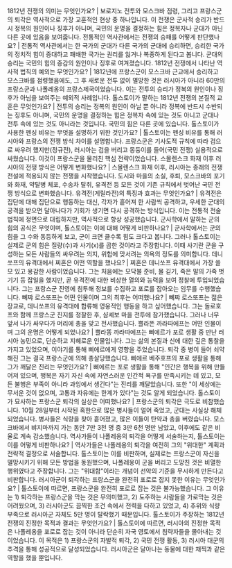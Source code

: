 1812년 전쟁의 의미는 무엇인가요?	| 보로지노 전투와 모스크바 점령, 그리고 프랑스군의 퇴각은 역사적으로 가장 교훈적인 현상 중 하나입니다. 이 전쟁은 군사적 승리가 반드시 정복의 원인이나 징후가 아니며, 국민의 운명을 결정하는 힘은 정복자나 군대가 아닌 다른 곳에 있음을 보여줍니다.
전통적인 역사관에서는 전쟁의 승패를 어떻게 판단했나요?	| 전통적 역사관에서는 한 국가의 군대가 다른 국가의 군대에 승리하면, 승리한 국가의 정치적 힘이 증대하고 패배한 국가는 권리를 잃거나 복종하게 된다고 봅니다. 군대의 승리는 국민의 힘의 증감의 원인이나 징후로 여겨졌습니다.
1812년 전쟁에서 나타난 역사적 법칙의 예외는 무엇인가요?	| 1812년에 프랑스군이 모스크바 근교에서 승리하고 모스크바를 점령했음에도, 그 후 새로운 전투 없이 멸망한 것은 러시아가 아니라 60만의 프랑스군과 나폴레옹의 프랑스제국이었습니다. 이는 전투의 승리가 정복의 원인이나 징후가 아님을 보여주는 예외적 사례입니다.
톨스토이가 말하는 1812년 전쟁의 본질적 교훈은 무엇인가요?	| 전투의 승리는 정복의 원인이 아닐 뿐 아니라 정복에 반드시 수반되는 징후도 아니며, 국민의 운명을 결정하는 힘은 정복자 속에 있는 것도 아니고 군대나 전투 속에 있는 것도 아니라는 것입니다. 국민의 힘은 다른 곳에 있습니다.
톨스토이가 사용한 펜싱 비유는 무엇을 설명하기 위한 것인가요?	| 톨스토이는 펜싱 비유를 통해 러시아와 프랑스의 전쟁 방식 차이를 설명합니다. 프랑스군은 기사도적 규칙에 따라 검으로 싸우려 했지만(정규전), 러시아는 검을 버리고 몽둥이를 들어(국민 전쟁) 실용적으로 싸웠습니다. 이것이 프랑스군을 물리친 핵심 전략이었습니다.
스몰렌스크 화재 이후 러시아의 전쟁 방식은 어떻게 변화했나요?	| 스몰렌스크 화재 이후, 러시아는 종래의 전쟁 전설에 적용되지 않는 전쟁을 시작했습니다. 도시와 마을의 소실, 후퇴, 모스크바의 포기와 화재, 약탈병 체포, 수송차 탈취, 유격전 등 모든 것이 기존 규칙에서 벗어난 국민 전쟁 방식으로 변화했습니다.
유격전(게릴라전)의 특징과 효과는 무엇인가요?	| 유격전은 집단에 대해 집단으로 행동하는 대신, 각자가 흩어져 한 사람씩 공격하고, 우세한 군대의 공격을 받으면 달아나다가 기회가 생기면 다시 공격하는 방식입니다. 이는 전통적 전술 법칙에 정면으로 대립하지만, 역사적으로 항상 성공했습니다.
군사학에서 말하는 군의 힘의 공식은 무엇이며, 톨스토이는 이에 대해 어떻게 비판하나요?	| 군사학에서는 군의 힘을 그 수와 동등하게 보고, 군이 크면 클수록 힘도 크다고 봅니다. 그러나 톨스토이는 실제로 군의 힘은 질량(수)과 사기(x)를 곱한 것이라고 주장합니다. 이때 사기란 군을 구성하는 모든 사람들의 싸우려는 의지, 위험에 맞서려는 의욕의 정도를 의미합니다.
데니쏘프의 유격대에서 찌혼은 어떤 역할을 했나요?	| 찌혼은 데니쏘프 유격대에서 가장 쓸모 있고 용감한 사람이었습니다. 그는 처음에는 모닥불 준비, 물 긷기, 죽은 말의 가죽 벗기기 등 잡일을 했지만, 곧 유격전에 대한 비상한 열의와 능력을 보여 정찰에 투입되었습니다. 그는 프랑스군 진영에 침투해 정보를 수집하고 포로를 잡아오는 임무를 수행했습니다.
뻬쨔 로스또프는 어떤 인물이며 그의 최후는 어떠했나요?	| 뻬쨔 로스또프는 젊은 장교로, 데니쏘프의 유격대에 합류해 영웅적인 행동을 하고 싶어했습니다. 그는 돌로호프와 함께 프랑스군 진지를 정찰한 후, 샴셰보 마을 전투에 참가했습니다. 그러나 너무 앞서 나가 싸우다가 머리에 총을 맞고 전사했습니다.
쁠라똔 까라따에프는 어떤 인물이며 그의 운명은 어떻게 되었나요?	| 쁠라똥 까라따에프는 삐에르가 포로 생활 중 만난 러시아 농민으로, 단순하고 지혜로운 인물입니다. 그는 삶의 본질과 신에 대한 깊은 통찰을 가지고 있었으며, 이야기를 통해 삐에르에게 영향을 주었습니다. 퇴각 중 병이 들어 쇠약해진 그는 결국 프랑스군에 의해 총살당했습니다.
삐에르 베주호프의 포로 생활을 통해 그가 깨달은 진리는 무엇인가요?	| 삐에르는 포로 생활을 통해 "인간은 행복을 위해 만들어져 있으며, 행복은 자기 자신 속에 자연스러운 인간적 욕구를 만족시키는 데 있고, 모든 불행은 부족이 아니라 과잉에서 생긴다"는 진리를 깨달았습니다. 또한 "이 세상에는 무서운 것이 없으며, 고통과 자유에는 한계가 있다"는 것도 알게 되었습니다.
톨스토이가 묘사하는 프랑스군 퇴각의 실상은 어떠했나요?	| 프랑스군의 퇴각은 극도로 비참했습니다. 10월 28일부터 시작된 혹한으로 많은 병사들이 얼어 죽었고, 군대는 사실상 해체되었습니다. 병사들은 식량을 찾아 흩어졌고, 많은 이들이 탄약과 총을 버렸습니다. 모스크바에서 뱌지마까지 가는 동안 7만 3천 명 중 3만 6천 명만 남았고, 이후에도 같은 비율로 계속 감소했습니다.
역사가들이 나폴레옹의 퇴각을 어떻게 서술하는지, 톨스토이는 이를 어떻게 비판하나요?	| 역사가들은 나폴레옹의 퇴각을 여전히 그의 "위대한" 계획과 전략적 결정으로 서술합니다. 톨스토이는 이를 비판하며, 실제로는 프랑스군이 자신을 멸망시키기 위해 모든 방법을 동원했으며, 나폴레옹이 군을 버리고 도망친 것은 비열한 행위였다고 주장합니다. 그는 "위대함"이라는 개념이 선악의 기준을 무시하게 만든다고 비판합니다.
러시아군이 퇴각하는 프랑스군을 완전히 포로로 잡지 못한 이유는 무엇인가요?	| 톨스토이에 따르면, 프랑스군을 완전히 포로로 잡는 것은 불가능했습니다. 그 이유는 1) 퇴각하는 프랑스군을 막는 것은 무의미했고, 2) 도주하는 사람들을 가로막는 것은 어려웠으며, 3) 러시아군도 끔찍한 조건 속에서 전력을 다하고 있었고, 4) 추위와 식량 부족으로 러시아군 자체도 5만 명이 탈락했기 때문입니다.
톨스토이가 주장하는 1812년 전쟁의 진정한 목적과 결과는 무엇인가요?	| 톨스토이에 따르면, 러시아의 진정한 목적은 나폴레옹을 포로로 잡는 것이 아니라 단순히 자국 영토에서 침략자들을 몰아내는 것이었습니다. 이 목적은 1) 프랑스군의 자발적 퇴각, 2) 국민 전쟁 활동, 3) 러시아 대군의 추격을 통해 성공적으로 달성되었습니다. 러시아군은 달아나는 동물에 대한 채찍과 같은 역할을 했을 뿐입니다.